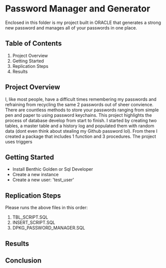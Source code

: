 # Password Manager and Generator
Enclosed in this folder is my project built in ORACLE that generates a strong new password and manages all of your passwords in one place. 

## Table of Contents
1. Project Overview
2. Getting Started
3. Replication Steps
4. Results

## Project Overview
I, like most people, have a difficult times remembering my passwords and refraining from recycling the same 2 passwords out of sheer convience. There are countless methods to store your passwords ranging from simple pen and paper to using password keychains. This project highlights the process of database develop from start to finish. I started by creating two tables, a master table and a history log and populated them with random data (dont even think about stealing my Github password lol). From there I created a package that includes 1 function and 3 procedures. The project uses triggers

## Getting Started
* Install Benthic Golden or Sql Developer
* Create a new instance 
* Create a new user: 'test_user'

## Replication Steps
Please runs the above files in this order:

1. TBL_SCRIPT.SQL
2. INSERT_SCRIPT.SQL
3. DPKG_PASSWORD_MANAGER.SQL

## Results

## Conclusion
